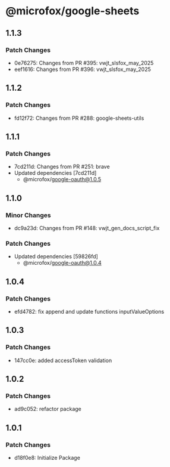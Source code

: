 # @microfox/google-sheets

## 1.1.3

### Patch Changes

- 0e76275: Changes from PR #395: vwjt_slsfox_may_2025
- eef1616: Changes from PR #396: vwjt_slsfox_may_2025

## 1.1.2

### Patch Changes

- fd12f72: Changes from PR #288: google-sheets-utils

## 1.1.1

### Patch Changes

- 7cd211d: Changes from PR #251: brave
- Updated dependencies [7cd211d]
  - @microfox/google-oauth@1.0.5

## 1.1.0

### Minor Changes

- dc9a23d: Changes from PR #148: vwjt_gen_docs_script_fix

### Patch Changes

- Updated dependencies [59826fd]
  - @microfox/google-oauth@1.0.4

## 1.0.4

### Patch Changes

- efd4782: fix append and update functions inputValueOptions

## 1.0.3

### Patch Changes

- 147cc0e: added accessToken validation

## 1.0.2

### Patch Changes

- ad9c052: refactor package

## 1.0.1

### Patch Changes

- d18f0e8: Initialize Package
